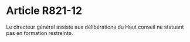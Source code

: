 # Article R821-12

Le directeur général assiste aux délibérations du Haut conseil ne statuant pas en formation restreinte.